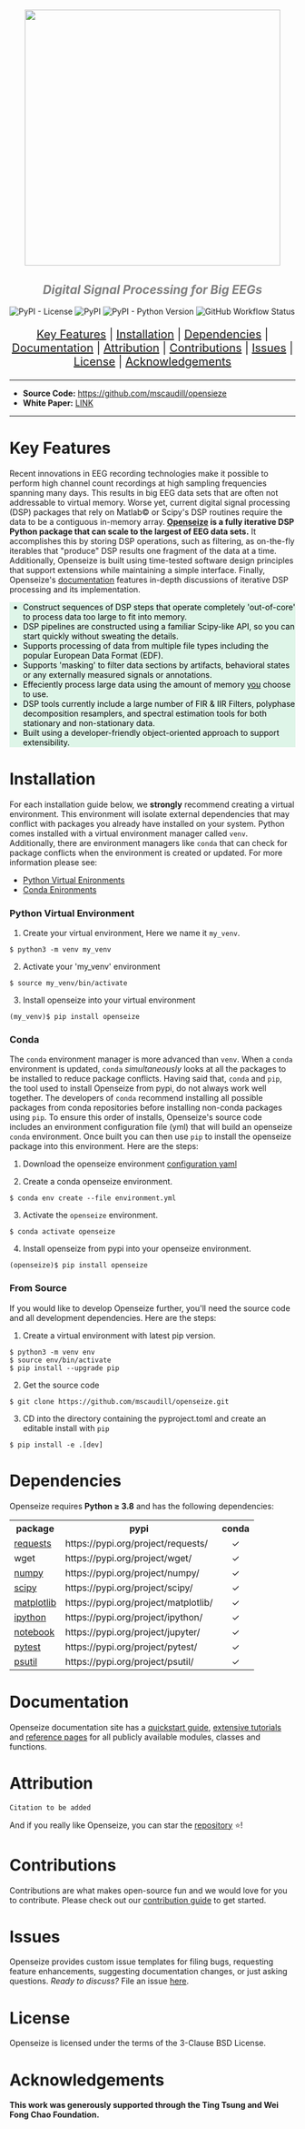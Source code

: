 <h1 align="center">
    <img src="https://github.com/mscaudill/openseize/blob/master/docs/imgs/logo.png" 
    style="width:450px;height:auto;"/>
</h1>

<h2 align="center">
  <i><font color='gray'>Digital Signal Processing for Big EEGs</font></i>
</h2>

![PyPI - License](https://img.shields.io/pypi/l/openseize?color=229954)
![PyPI](https://img.shields.io/pypi/v/openseize?color=%238E44AD)
![PyPI - Python Version](https://img.shields.io/pypi/pyversions/openseize)
![GitHub Workflow Status](
    https://img.shields.io/github/actions/workflow/status/mscaudill/openseize/test.yml)


<p align="center"  style="font-size: 20px">
<a href="#Key-Features">Key Features</a>   |  
<a href="#Installation">Installation</a>   |  
<a href="#Dependencies">Dependencies</a>   |  
<a href="#Documentation">Documentation</a>   |  
<a href="#Attribution">Attribution</a>   |  
<a href="#Contributions">Contributions</a>   |  
<a href="#Issues">Issues</a>   |  
<a href="#License">License</a> |
<a href="#Acknowledgements">Acknowledgements</a> 
</p>

<hr>

* **Source Code:**  <a href=https://github.com/mscaudill/openseize
                     target=_blank>https://github.com/mscaudill/opensieze
                    </a>
* **White Paper:** <a href="https://github.com/mscaudill/opensieze">
LINK</a>

<hr>

# Key Features

Recent innovations in EEG recording technologies make it possible to perform
high channel count recordings at high sampling frequencies spanning many
days. This results in big EEG data sets that are often not addressable to
virtual memory. Worse yet, current digital signal processing (DSP)
packages that rely on Matlab&copy; or Scipy's DSP routines require the data
to be a contiguous in-memory array. <b><a
href=https://github.com/mscaudill/openseize target=_blank>Openseize</a> is
a fully iterative DSP Python package that can scale to the largest of EEG
data sets.</b> It accomplishes this by storing DSP operations, such as
filtering, as on-the-fly iterables that "produce" DSP results one fragment
of the data at a time. Additionally, Openseize is built using time-tested
software design principles that support extensions while maintaining
a simple interface. Finally, Openseize's <a
href=https://mscaudill.github.io/openseize/ target=_blank>documentation</a>
features in-depth discussions of iterative DSP processing and its
implementation.

<font color='black'>
<ul style="background-color:#DEF5E8;">
  <li>Construct sequences of DSP steps that operate completely 'out-of-core' 
  to process data too large to fit into memory.</li>
  <li>DSP pipelines are constructed using a familiar Scipy-like API, so you 
  can start quickly without sweating the details.</li>
  <li> Supports processing of data from multiple file types including the 
  popular European Data Format (EDF).</li>
  <li>Supports 'masking' to filter data sections by artifacts, behavioral 
  states or any externally measured signals or annotations.</li>
  <li> Effeciently process large data using the amount of memory <u>you</u>
  choose to use.</li>
  <li> DSP tools currently include a large number of FIR & IIR Filters,
  polyphase decomposition resamplers, and spectral estimation tools for both
  stationary and non-stationary data.</li>
  <li> Built using a developer-friendly object-oriented approach to support
  extensibility.</li>
</ul>
</font>

# Installation

For each installation guide below, we **strongly** recommend creating a 
virtual environment. This environment will isolate external dependencies 
that may conflict with packages you already have installed on your system. 
Python comes installed with a virtual environment manager called `venv`. 
Additionally, there are environment managers like `conda` that can check 
for package conflicts when the environment is created or updated. For more
information please see:

* <a href=https://realpython.com/python-virtual-environments-a-primer/
   target=_blank>Python Virtual Enironments</a> 
* <a 
href=https://conda.io/projects/conda/en/latest/user-guide/tasks/manage-environments.html target=_blank>Conda Enironments</a> 


### Python Virtual Environment

1. Create your virtual environment, Here we name it `my_venv`. 
```Shell
$ python3 -m venv my_venv
```

2. Activate your 'my_venv' environment
```Shell
$ source my_venv/bin/activate
```

3. Install openseize into your virtual environment
```Shell
(my_venv)$ pip install openseize
```

### Conda

The `conda` environment manager is more advanced than `venv`. When a `conda`
environment is updated, `conda` *simultaneously* looks at all the packages
to be installed to reduce package conflicts. Having said that, `conda` and
`pip`, the tool used to install Openseize from pypi, do not always work
well together. The developers of `conda` recommend installing all possible
packages from conda repositories before installing non-conda packages using
`pip`. To ensure this order of installs, Openseize's source code includes an
environment configuration file (yml) that will build an openseize `conda`
environment. Once built you can then use `pip` to install the openseize
package into this environment. Here are the steps:

1. Download the openseize environment <a
href=https://github.com/mscaudill/openseize/blob/master/environment.yml 
target=_blank>configuration yaml</a> 


2. Create a conda openseize environment.
```Shell
$ conda env create --file environment.yml
```

3. Activate the `openseize` environment.
```Shell
$ conda activate openseize
```

4. Install openseize from pypi into your openseize environment.
```Shell
(openseize)$ pip install openseize
```

### From Source

If you would like to develop Openseize further, you'll need the source code
and all development dependencies. Here are the steps:

1. Create a virtual environment with latest pip version.
```Shell
$ python3 -m venv env
$ source env/bin/activate
$ pip install --upgrade pip
```

2. Get the source code
```Shell
$ git clone https://github.com/mscaudill/openseize.git
```

3. CD into the directory containing the pyproject.toml and create an 
editable install with `pip`
```Shell
$ pip install -e .[dev]
```

# Dependencies

Openseize requires <b>Python <span>&#8805;</span> 3.8</b> and has the
following dependencies:

<table>

<tr>
    <th>package</th>
    <th>pypi</th>
    <th>conda</th>
  </tr>

<tr>
    <td><a href="https://requests.readthedocs.io/en/latest/" 
        target=_blank>requests</a></td>
    <td>https://pypi.org/project/requests/</td>
    <td align='center'><span>&#10003;</span></td>
  </tr>

<tr>
    <td>wget</td>
    <td>https://pypi.org/project/wget/</td>
    <td align='center'><span>&#10003;</span></td>
  </tr>

<tr>
    <td><a href="https://numpy.org/doc/stable/index.html#" 
        target=_blank>numpy</a></td>
    <td>https://pypi.org/project/numpy/</td>
    <td align='center'><span>&#10003;</span></td>
  </tr>

<tr>
    <td><a href="https://scipy.org/" 
        target=_blank>scipy</a></td>
    <td>https://pypi.org/project/scipy/</td>
    <td align='center'><span>&#10003;</span></td>
  </tr>

<tr>
    <td><a href="https://matplotlib.org/" 
        target=_blank>matplotlib</a></td>
    <td>https://pypi.org/project/matplotlib/</td>
    <td align='center'><span>&#10003;</span></td>
  </tr>

<tr>
    <td><a href="https://ipython.org/" 
        target=_blank>ipython</a></td>
    <td>https://pypi.org/project/ipython/</td>
    <td align='center'><span>&#10003;</span></td>
  </tr>

<tr>
    <td><a href=https://jupyter.org/ 
        target=_blank>notebook</a></td>
    <td>https://pypi.org/project/jupyter/</td>
    <td align='center'><span>&#10003;</span></td>
  </tr>

<tr>
    <td><a href=https://docs.pytest.org/ 
        target=_blank>pytest</a></td>
    <td>https://pypi.org/project/pytest/</td>
    <td align='center'><span>&#10003;</span></td>
  </tr>

<tr>
    <td><a href=https://psutil.readthedocs.io/en/latest/ 
        target=_blank>psutil</a></td>
    <td>https://pypi.org/project/psutil/</td>
    <td align='center'><span>&#10003;</span></td>
  </tr>

</table>

# Documentation

Openseize documentation site has a [quickstart guide](
https://mscaudill.github.io/openseize/quickstart/), [extensive tutorials](
https://mscaudill.github.io/openseize/tutorials/producers/) and [
reference pages](https://mscaudill.github.io/openseize/producer/producer/)
for all publicly available modules, classes and functions.

# Attribution

```
Citation to be added
```

And if you really like Openseize, you can star the <a
href=https://github.com/mscaudill/openseize>repository</a> 
<span>&#11088;</span>!

# Contributions

Contributions are what makes open-source fun and we would love for you to
contribute. Please check out our [contribution guide](
https://github.com/mscaudill/openseize/blob/master/.github/CONTRIBUTING.md)
to get started.

# Issues

Openseize provides custom issue templates for filing bugs, requesting
feature enhancements, suggesting documentation changes, or just asking
questions. *Ready to discuss?* File an issue <a
href=https://github.com/mscaudill/openseize/issues/new/choose>here</a>. 

# License

Openseize is licensed under the terms of the 3-Clause BSD License.

# Acknowledgements

**This work was generously supported through the Ting Tsung and Wei Fong Chao 
Foundation.**



